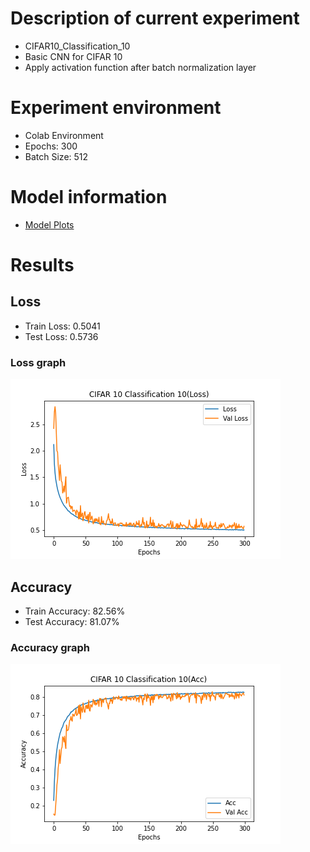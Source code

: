 # Description of current experiment
- CIFAR10_Classification_10
- Basic CNN for CIFAR 10
- Apply activation function after batch normalization layer

# Experiment environment
- Colab Environment
- Epochs: 300
- Batch Size: 512

# Model information
- [Model Plots](model.png)

# Results
## Loss
- Train Loss: 0.5041
- Test Loss: 0.5736

### Loss graph
![](Loss_Result.png)

## Accuracy
- Train Accuracy: 82.56%
- Test Accuracy: 81.07%

### Accuracy graph
![](Accuracy_Result.png)

